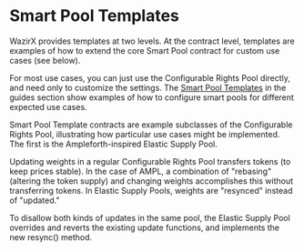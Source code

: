 # Smart Pool Templates

WazirX provides templates at two levels. At the contract level, templates are examples of how to extend the core Smart Pool contract for custom use cases \(see below\).

For most use cases, you can just use the Configurable Rights Pool directly, and need only to customize the settings. The [Smart Pool Templates](../../guides/smart-pool-templates-gui/) in the guides section show examples of how to configure smart pools for different expected use cases.

Smart Pool Template contracts are example subclasses of the Configurable Rights Pool, illustrating how particular use cases might be implemented. The first is the Ampleforth-inspired Elastic Supply Pool.

Updating weights in a regular Configurable Rights Pool transfers tokens \(to keep prices stable\). In the case of AMPL, a combination of "rebasing" \(altering the token supply\) and changing weights accomplishes this without transferring tokens. In Elastic Supply Pools, weights are "resynced" instead of "updated."

To disallow both kinds of updates in the same pool, the Elastic Supply Pool overrides and reverts the existing update functions, and implements the new resync\(\) method.



